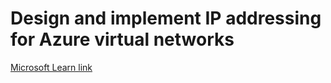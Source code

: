 # Design and implement IP addressing for Azure virtual networks

[Microsoft Learn link](https://docs.microsoft.com/en-us/learn/modules/design-ip-addressing-for-azure)